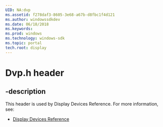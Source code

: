```yaml
---
UID: NA:dvp
ms.assetid: f278daf3-8605-3e68-a67b-d8fbc1f4d121
ms.author: windowssdkdev
ms.date: 06/18/2018
ms.keywords: 
ms.prod: windows
ms.technology: windows-sdk
ms.topic: portal
tech.root: display
---
```


# Dvp.h header


## -description


This header is used by Display Devices Reference. For more information, see:

- [Display Devices Reference](../_display)
